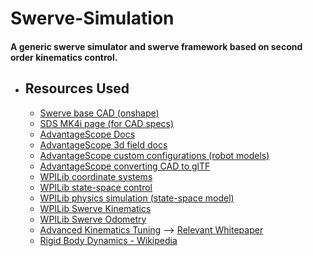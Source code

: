 # Swerve-Simulation
#### A generic swerve simulator and swerve framework based on second order kinematics control.
- ## Resources Used
  - [Swerve base CAD (onshape)](https://cad.onshape.com/documents/e5ac6c72dd56b8c17b755e80/w/53462e21ae53c65e73ff644e/e/8f86e6f27e761f0f1d59d196?renderMode=0&uiState=648e46aaf2f9a210eca5e3a9)
  - [SDS MK4i page (for CAD specs)](https://www.swervedrivespecialties.com/products/mk4i-swerve-module)
  - [AdvantageScope Docs](https://github.com/Mechanical-Advantage/AdvantageScope/blob/main/docs/INDEX.md)
  - [AdvantageScope 3d field docs](https://github.com/Mechanical-Advantage/AdvantageScope/blob/main/docs/tabs/3D-FIELD.md)
  - [AdvantageScope custom configurations (robot models)](https://github.com/Mechanical-Advantage/AdvantageScope/blob/main/docs/CUSTOM-CONFIG.md)
  - [AdvantageScope converting CAD to glTF](https://github.com/Mechanical-Advantage/AdvantageScope/blob/main/docs/GLTF-CONVERT.md)
  - [WPILib coordinate systems](https://docs.wpilib.org/en/stable/docs/software/advanced-controls/geometry/coordinate-systems.html)
  - [WPILib state-space control](https://docs.wpilib.org/en/stable/docs/software/advanced-controls/state-space/state-space-intro.html)
  - [WPILib physics simulation (state-space model)](https://docs.wpilib.org/en/stable/docs/software/wpilib-tools/robot-simulation/physics-sim.html)
  - [WPILib Swerve Kinematics](https://docs.wpilib.org/en/stable/docs/software/kinematics-and-odometry/swerve-drive-kinematics.html)
  - [WPILib Swerve Odometry](https://docs.wpilib.org/en/stable/docs/software/kinematics-and-odometry/swerve-drive-odometry.html)
  - [Advanced Kinematics Tuning](https://www.chiefdelphi.com/t/whitepaper-swerve-drive-skew-and-second-order-kinematics/416964) --> [Relevant Whitepaper](https://www.chiefdelphi.com/uploads/short-url/qzj4k2LyBs7rLxAem0YajNIlStH.pdf)
  - [Rigid Body Dynamics - Wikipedia](https://en.wikipedia.org/wiki/Rigid_body_dynamics)
